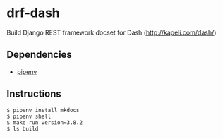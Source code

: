 drf-dash
========

Build Django REST framework docset for Dash (http://kapeli.com/dash/)

Dependencies
------------

- [pipenv](https://pipenv.readthedocs.io/en/latest/)

Instructions
------------

```
$ pipenv install mkdocs
$ pipenv shell
$ make run version=3.8.2
$ ls build
```
